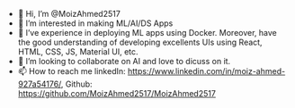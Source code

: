- 👋 Hi, I’m @MoizAhmed2517
- 👀 I’m interested in making ML/AI/DS Apps
- 🌱 I’ve experience in deploying ML apps using Docker. Moreover, have the good understanding of developing excellents UIs using React, HTML, CSS, JS, Material UI, etc.
- 💞️ I’m looking to collaborate on AI and love to dicuss on it.
- 📫 How to reach me linkedIn: https://www.linkedin.com/in/moiz-ahmed-927a54176/, Github: https://github.com/MoizAhmed2517/MoizAhmed2517

<!---
MoizAhmed2517/MoizAhmed2517 is a ✨ special ✨ repository because its `README.md` (this file) appears on your GitHub profile.
You can click the Preview link to take a look at your changes.
--->
